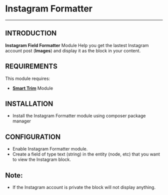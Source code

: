 # Instagram Formatter
---

INTRODUCTION
------------

**Instagram Field Formatter** Module Help you get the lastest Instagram account post (**Images**) and display it as the block in your content.


REQUIREMENTS
------------

This module requires:
  
 - **[Smart Trim](https://www.drupal.org/project/smart_trim)** Module


INSTALLATION
------------

 * Install the Instagram Formatter module using composer package manager
 
CONFIGURATION
-------------
  * Enable Instagram Formatter module.
  * Create a field of type text (string) in the entity (node, etc) that you want to view the Instagram block.

Note:
----
 - If the Instagram account is private the block will not display anything.
